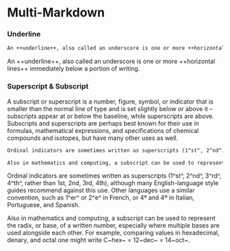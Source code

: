 # Multi-Markdown

### Underline

```markdown
An ++underline++, also called an underscore is one or more ++horizontal lines++ immediately below a portion of writing.
```

An ++underline++, also called an underscore is one or more ++horizontal lines++ immediately below a portion of writing.

### Superscript & Subscript

A subscript or superscript is a number, figure, symbol, or indicator that is smaller than the normal line of type and is set slightly below or above it – subscripts appear at or below the baseline, while superscripts are above. Subscripts and superscripts are perhaps best known for their use in formulas, mathematical expressions, and specifications of chemical compounds and isotopes, but have many other uses as well.

```markdown
Ordinal indicators are sometimes written as superscripts (1^st^, 2^nd^, 3^rd^, 4^th^, rather than 1st, 2nd, 3rd, 4th), although many English-language style guides recommend against this use. Other languages use a similar convention, such as 1^er^ or 2^e^ in French, or 4ª and 4º in Italian, Portuguese, and Spanish.

Also in mathematics and computing, a subscript can be used to represent the radix, or base, of a written number, especially where multiple bases are used alongside each other. For example, comparing values in hexadecimal, denary, and octal one might write C~hex~ = 12~dec~ = 14~oct~.
```

Ordinal indicators are sometimes written as superscripts (1^st^, 2^nd^, 3^rd^, 4^th^, rather than 1st, 2nd, 3rd, 4th), although many English-language style guides recommend against this use. Other languages use a similar convention, such as 1^er^ or 2^e^ in French, or 4ª and 4º in Italian, Portuguese, and Spanish.

Also in mathematics and computing, a subscript can be used to represent the radix, or base, of a written number, especially where multiple bases are used alongside each other. For example, comparing values in hexadecimal, denary, and octal one might write C~hex~ = 12~dec~ = 14~oct~.